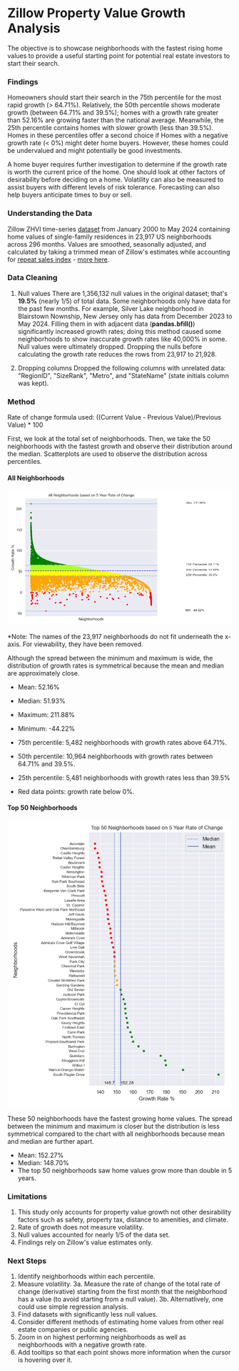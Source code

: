 # Zillow Property Value Growth Analysis
The objective is to showcase neighborhoods with the fastest rising home values to provide a useful starting point for potential real estate investors to start their search. 

### Findings
Homeowners should start their search in the 75th percentile for the most rapid growth (> 64.71%). Relatively, the 50th percentile shows moderate growth (between 64.71% and 39.5%); homes with a growth rate greater than 52.16% are growing faster than the national average. Meanwhile, the 25th percentile contains homes with slower growth (less than 39.5%). Homes in these percentiles offer a second choice if  Homes with a negative growth rate (< 0%) might deter home buyers. However, these homes could be undervalued and might potentially be good investments. 

A home buyer requires further investigation to determine if the growth rate is worth the current price of the home. One should look at other factors of desirability before deciding on a home. Volatility can also be measured to assist buyers with different levels of risk tolerance. Forecasting can also help buyers anticipate times to buy or sell.

### Understanding the Data
Zillow ZHVI time-series [dataset](https://drive.google.com/file/d/1SeR8qDqmhj0YHPOMiBU1zEbyaIjmAnga/view?usp=sharing) from January 2000 to May 2024 containing home values of single-family residences in 23,917 US neighborhoods across 296 months. Values are smoothed, seasonally adjusted, and calculated by taking a trimmed mean of Zillow's estimates while accounting for [repeat sales index](https://www.investopedia.com/terms/r/repeatsales-method.asp) - [more here](https://www.zillow.com/research/methodology-neural-zhvi-32128/). 

### Data Cleaning
1. Null values
There are 1,356,132 null values in the original dataset; that's **19.5%** (nearly 1/5) of total data. Some neighborhoods only have data for the past few months. For example, Silver Lake neighborhood in Blairstown Nownship, New Jersey only has data from December 2023 to May 2024. Filling them in with adjacent data (**pandas.bfill()**) significantly increased growth rates; doing this method caused some neighborhoods to show inaccurate growth rates like 40,000% in some. Null values were ultimately dropped. Dropping the nulls before calculating the growth rate reduces the rows from 23,917 to 21,928.


2. Dropping columns
Dropped the following columns with unrelated data: "RegionID", "SizeRank", "Metro", and "StateName" (state initials column was kept).

### Method
Rate of change formula used:
((Current Value - Previous Value)/Previous Value) * 100

First, we look at the total set of neighborhoods. Then, we take the 50 neighborhoods with the fastest growth and observe their distribution around the median. Scatterplots are used to observe the distribution across percentiles.

#### All Neighborhoods

<img width="800" src="https://github.com/vitoperez117/Python_US_Home_Values/blob/main/Output%20Plots/All%20Neighborhoods%205%20year%20ROC.png">

*Note: The names of the 23,917 neighborhoods do not fit underneath the x-axis. For viewability, they have been removed.

Although the spread between the minimum and maximum is wide, the distribution of growth rates is symmetrical because the mean and median are approximately close.
- Mean: 52.16%
- Median: 51.93% 
- Maximum: 211.88%
- Minimum: -44.22%

- 75th percentile: 5,482 neighborhoods with growth rates above 64.71%.
- 50th percentile: 10,964 neighborhoods with growth rates between 64.71% and 39.5%.
- 25th percentile: 5,481 neighborhoods with growth rates less than 39.5%
- Red data points: growth rate below 0%.

#### Top 50 Neighborhoods

<img width="500" src="https://github.com/vitoperez117/Python_US_Home_Values/blob/main/Output%20Plots/Top%2050%20Neighborhoods%20scatterplot.png">

These 50 neighborhoods have the fastest growing home values. The spread between the minimum and maximum is closer but the distribution is less symmetrical compared to the chart with all neighborhoods because mean and median are further apart.
- Mean: 152.27%
- Median: 148.70%
- The top 50 neighborhoods saw home values grow more than double in 5 years.

### Limitations
1. This study only accounts for property value growth not other desirability factors such as safety, property tax, distance to amenities, and climate.
2. Rate of growth does not measure volatility. 
3. Null values accounted for nearly 1/5 of the data set.
4. Findings rely on Zillow's value estimates only.

### Next Steps
1. Identify neighborhoods within each percentile.
2. Measure volatility.
3a. Measure the rate of change of the total rate of change (derivative) starting from the first month that the neighborhood has a value (to avoid starting from a null value).
3b. Alternatlively, one could use simple regression analysis. 
4. Find datasets with significantly less null values.
5. Consider different methods of estimating home values from other real estate companies or public agencies.
6. Zoom in on highest performing neighborhoods as well as neighborhoods with a negative growth rate.
7. Add tooltips so that each point shows more information when the cursor is hovering over it.

